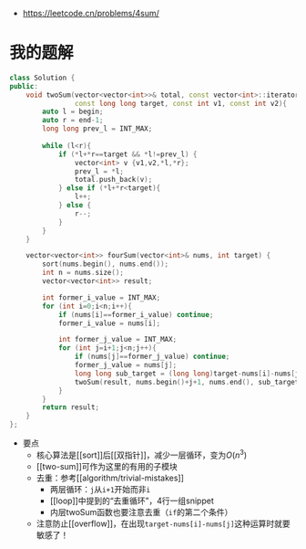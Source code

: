 - https://leetcode.cn/problems/4sum/
# 我的题解
```cpp
class Solution {
public:
    void twoSum(vector<vector<int>>& total, const vector<int>::iterator begin, const vector<int>::iterator end,
                const long long target, const int v1, const int v2){
        auto l = begin;
        auto r = end-1;
        long long prev_l = INT_MAX;
  
        while (l<r){
            if (*l+*r==target && *l!=prev_l) {
                vector<int> v {v1,v2,*l,*r};
                prev_l = *l;
                total.push_back(v);
            } else if (*l+*r<target){
                l++;
            } else {
                r--;
            }
        }
    }

    vector<vector<int>> fourSum(vector<int>& nums, int target) {
        sort(nums.begin(), nums.end());
        int n = nums.size();
        vector<vector<int>> result;

        int former_i_value = INT_MAX;
        for (int i=0;i<n;i++){
            if (nums[i]==former_i_value) continue;
            former_i_value = nums[i];

            int former_j_value = INT_MAX;
            for (int j=i+1;j<n;j++){
                if (nums[j]==former_j_value) continue;
                former_j_value = nums[j];
                long long sub_target = (long long)target-nums[i]-nums[j];
                twoSum(result, nums.begin()+j+1, nums.end(), sub_target, nums[i], nums[j]);
            }
        }
        return result;
    }
};
```
- 要点
  - 核心算法是[[sort]]后[[双指针]]，减少一层循环，变为$O(n^3)$
  - [[two-sum]]可作为这里的有用的子模块
  - 去重：参考[[algorithm/trivial-mistakes]]
    - 两层循环：`j`从`i+1`开始而非`i`
    - [[loop]]中提到的“去重循环”，4行一组snippet
    - 内层twoSum函数也要注意去重（`if`的第二个条件）
  - 注意防止[[overflow]]，在出现`target-nums[i]-nums[j]`这种运算时就要敏感了！